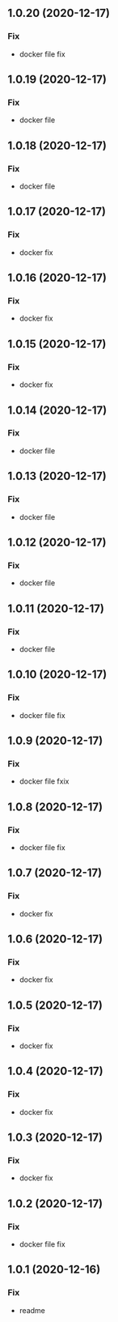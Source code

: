 ## 1.0.20 (2020-12-17)

### Fix

- docker file fix

## 1.0.19 (2020-12-17)

### Fix

- docker file

## 1.0.18 (2020-12-17)

### Fix

- docker file

## 1.0.17 (2020-12-17)

### Fix

- docker fix

## 1.0.16 (2020-12-17)

### Fix

- docker fix

## 1.0.15 (2020-12-17)

### Fix

- docker fix

## 1.0.14 (2020-12-17)

### Fix

- docker file

## 1.0.13 (2020-12-17)

### Fix

- docker file

## 1.0.12 (2020-12-17)

### Fix

- docker file

## 1.0.11 (2020-12-17)

### Fix

- docker file

## 1.0.10 (2020-12-17)

### Fix

- docker file fix

## 1.0.9 (2020-12-17)

### Fix

- docker file fxix

## 1.0.8 (2020-12-17)

### Fix

- docker file fix

## 1.0.7 (2020-12-17)

### Fix

- docker fix

## 1.0.6 (2020-12-17)

### Fix

- docker fix

## 1.0.5 (2020-12-17)

### Fix

- docker fix

## 1.0.4 (2020-12-17)

### Fix

- docker fix

## 1.0.3 (2020-12-17)

### Fix

- docker fix

## 1.0.2 (2020-12-17)

### Fix

- docker file fix

## 1.0.1 (2020-12-16)

### Fix

- readme
